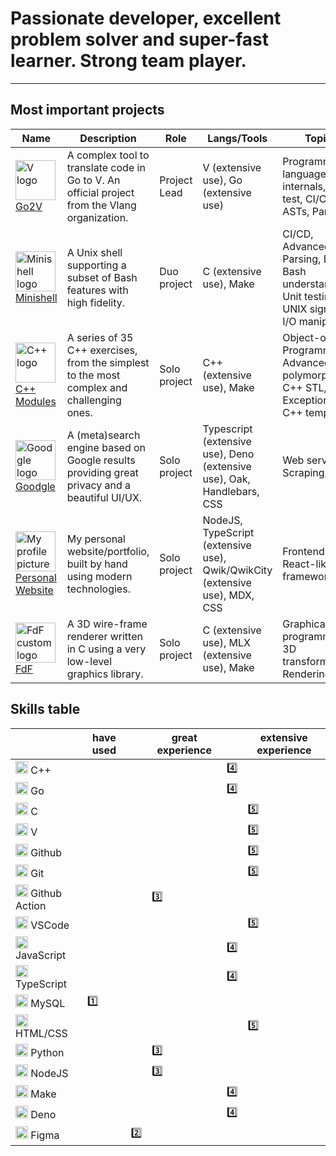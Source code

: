 # Passionate developer, excellent problem solver and super-fast learner. Strong team player.
---
## Most important projects

Name|Description|Role|Langs/Tools|Topics|Link
-|-|-|-|-|-
<img src="https://github.com/Hunam6/Hunam6/assets/38606542/abb25567-28d7-4945-8a51-ca324ad096cf" alt="V logo" width=64 height=64 /> [Go2V](https://github.com/vlang/go2v)|A complex tool to translate code in Go to V. An official project from the Vlang organization.|Project Lead|V (extensive use), Go (extensive use)|Programming language internals, Unit test, CI/CD, ASTs, Parser...|[read more](https://github.com/vlang/go2v)
<img src="https://github.com/Hunam6/Hunam6/assets/38606542/4848c5ce-ccbd-4ea7-a765-68877b10547c" alt="Minishell logo" width=64 height=64 /> [Minishell](https://github.com/flowerbuddies/minishell)|A Unix shell supporting a subset of Bash features with high fidelity.|Duo project|C (extensive use), Make|CI/CD, Advanced Parsing, Deep Bash understanding, Unit testing, UNIX signals, I/O manipulation|[read more](https://github.com/flowerbuddies/minishell)
<img src="https://github.com/Hunam6/Hunam6/assets/38606542/8fe60359-58e1-465f-a547-dbc3d403a4a2" alt="C++ logo" width=64 height=64 /> [C++ Modules](https://github.com/hunam6/cpp-modules)|A series of 35 C++ exercises, from the simplest to the most complex and challenging ones.|Solo project|C++ (extensive use), Make|Object-oriented Programming, Advanced polymorphism, C++ STL, Exceptions, C++ templates|[read more](https://github.com/hunam6/cpp-modules)
<img src="https://github.com/Hunam6/Hunam6/assets/38606542/9135e265-c1af-4ff6-8333-5ceb13d3303d" alt="Goodgle logo" width=64 height=64 /> [Goodgle](https://github.com/hunam6/goodgle)|A (meta)search engine based on Google results providing great privacy and a beautiful UI/UX.|Solo project|Typescript (extensive use), Deno (extensive use), Oak, Handlebars, CSS|Web server, Scraping, CI/CD|[read more](https://github.com/hunam6/goodgle)
<img src="https://github.com/Hunam6/Hunam6/assets/38606542/da43653e-9ec3-405e-ad8c-db85e88df641" alt="My profile picture" width=64 height=64 /> [Personal Website](https://github.com/hunam6/hunam-website)|My personal website/portfolio, built by hand using modern technologies.|Solo project|NodeJS, TypeScript (extensive use), Qwik/QwikCity (extensive use), MDX, CSS|Frontend React-like framework|[read more](https://github.com/hunam6/hunam-website)
<img src="https://github.com/Hunam6/Hunam6/assets/38606542/2d98165c-cfd7-4ca8-967f-09cda3ed2ce4" alt="FdF custom logo" width=64 height=64 /> [FdF](https://github.com/hunam6/fdf)|A 3D wire-frame renderer written in C using a very low-level graphics library.|Solo project|C (extensive use), MLX (extensive use), Make|Graphical programming, 3D transformations, Rendering|[read more](https://github.com/hunam6/fdf)

## Skills table

　|have used|　|great experience|　|extensive experience
-------------|---------|-|----------------|-|--------------------
<img src="https://cdn.jsdelivr.net/gh/devicons/devicon/icons/cplusplus/cplusplus-original.svg" width=20 height=20 /> C++          |         | |                |4️⃣|
<img src="https://cdn.jsdelivr.net/gh/devicons/devicon/icons/c/c-original.svg" width=20 height=20 /> Go           |         | |                |4️⃣|
<img src="https://cdn.jsdelivr.net/gh/devicons/devicon/icons/go/go-original-wordmark.svg" width=20 height=20 /> C            |         | |                | |5️⃣
<img src="https://github.com/Hunam6/Hunam6/assets/38606542/abb25567-28d7-4945-8a51-ca324ad096cf" width=20 height=20 /> V            |         | |                | |5️⃣
<img src="https://cdn.jsdelivr.net/gh/devicons/devicon/icons/github/github-original.svg" width=20 height=20 /> Github       |         | |                | |5️⃣
<img src="https://cdn.jsdelivr.net/gh/devicons/devicon/icons/git/git-original.svg" width=20 height=20 /> Git          |         | |                | |5️⃣
<img src="https://github.com/Hunam6/Hunam6/assets/38606542/3a457119-f8b7-4222-bdef-088acde67aed" width=20 height=20 /> Github Action|         | |3️⃣                | |
<img src="https://cdn.jsdelivr.net/gh/devicons/devicon/icons/vscode/vscode-original.svg" width=20 height=20 /> VSCode       |         | |                | |5️⃣
<img src="https://cdn.jsdelivr.net/gh/devicons/devicon/icons/javascript/javascript-original.svg" width=20 height=20 /> JavaScript   |         | |                |4️⃣|
<img src="https://cdn.jsdelivr.net/gh/devicons/devicon/icons/typescript/typescript-original.svg" width=20 height=20 /> TypeScript   |         | |                |4️⃣|
<img src="https://cdn.jsdelivr.net/gh/devicons/devicon/icons/mysql/mysql-original.svg" width=20 height=20 /> MySQL        |1️⃣        | |                | |
<img src="https://cdn.jsdelivr.net/gh/devicons/devicon/icons/html5/html5-original.svg" width=20 height=20 /> HTML/CSS     |         | |                | |5️⃣
<img src="https://cdn.jsdelivr.net/gh/devicons/devicon/icons/python/python-original.svg" width=20 height=20 /> Python       |         | |3️⃣               | |
<img src="https://cdn.jsdelivr.net/gh/devicons/devicon/icons/nodejs/nodejs-original.svg" width=20 height=20 /> NodeJS       |         | |3️⃣               | |
<img src="https://github.com/Hunam6/Hunam6/assets/38606542/c852562d-333c-4fc7-81c6-4ce24d2f6752" width=20 height=20 /> Make         |         | |                |4️⃣|
<img src="https://cdn.jsdelivr.net/gh/devicons/devicon/icons/denojs/denojs-original.svg" width=20 height=20 /> Deno         |         | |                |4️⃣|
<img src="https://cdn.jsdelivr.net/gh/devicons/devicon/icons/figma/figma-original.svg" width=20 height=20 /> Figma        |         |2️⃣|                | |
